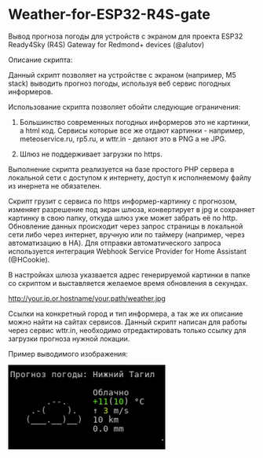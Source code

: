 # Weather-for-ESP32-R4S-gate

Вывод прогноза погоды для устройств с экраном для проекта ESP32 Ready4Sky (R4S) Gateway for Redmond+ devices (@alutov)

  Описание скрипта: 

Данный скрипт позволяет на устройстве с экраном (например, М5 stack) выводить прогноз погоды, используя веб сервис погодных информеров. 

Использование скрипта позволяет обойти следующие ограничения:

  1. Большинство современных погодных информеров это не картинки, а html код. 
Сервисы которые все же отдают картинки - например, meteoservice.ru, rp5.ru, и wttr.in - делают это в PNG а не JPG.

  2. Шлюз не поддерживает загрузки по https.

Выполнение скрипта реализуется на базе простого PHP сервера в локальной сети с доступом к интернету, доступ к исполняемому файлу из инернета не обязателен.

Скрипт грузит с сервиса по https информер-картинку с прогнозом, изменяет разрешение под экран шлюза, конвертирует в jpg и сохраняет картинку в свою папку, откуда шлюз уже может забрать её по http.
Обновление данных происходит через запрос страницы в локальной сети либо через интернет, вручную или по таймеру (например, через автоматизацию в HA). 
Для отправки автоматического запроса используется интеграция Webhook Service Provider for Home Assistant (@HCookie).

В настройках шлюза указвается адрес генерируемой картинки в папке со скриптом и выставляется желаемое время обновления в секундах.  

http://your.ip.or.hostname/your.path/weather.jpg



Ссылки на конкретный город и тип информера, а так же их описание можно найти на сайтах сервисов.
Данный скрипт написан для работы через сервис wttr.in, необходимо отредактировать только ссылку для загрузки прогноза нужной локации.

Пример выводимого изображения:

![PROJECT_PHOTO](https://github.com/artt652/Weather-for-ESP32-R4S-gate/raw/main/weather.jpg)

